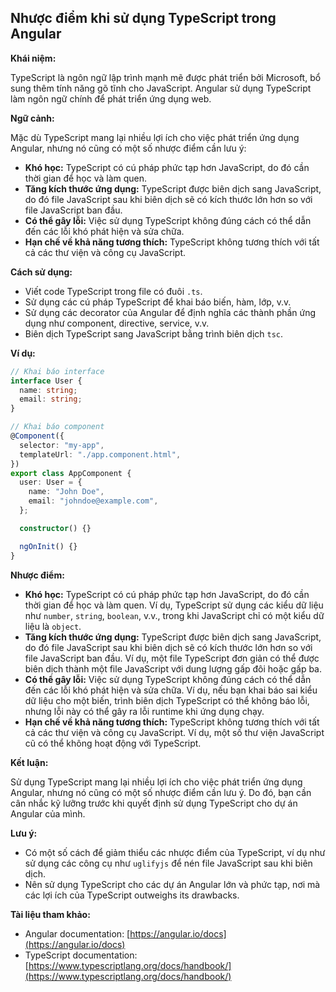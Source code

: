 ## Nhược điểm khi sử dụng TypeScript trong Angular

**Khái niệm:**

TypeScript là ngôn ngữ lập trình mạnh mẽ được phát triển bởi Microsoft, bổ sung thêm tính năng gõ tĩnh cho JavaScript. Angular sử dụng TypeScript làm ngôn ngữ chính để phát triển ứng dụng web.

**Ngữ cảnh:**

Mặc dù TypeScript mang lại nhiều lợi ích cho việc phát triển ứng dụng Angular, nhưng nó cũng có một số nhược điểm cần lưu ý:

- **Khó học:** TypeScript có cú pháp phức tạp hơn JavaScript, do đó cần thời gian để học và làm quen.
- **Tăng kích thước ứng dụng:** TypeScript được biên dịch sang JavaScript, do đó file JavaScript sau khi biên dịch sẽ có kích thước lớn hơn so với file JavaScript ban đầu.
- **Có thể gây lỗi:** Việc sử dụng TypeScript không đúng cách có thể dẫn đến các lỗi khó phát hiện và sửa chữa.
- **Hạn chế về khả năng tương thích:** TypeScript không tương thích với tất cả các thư viện và công cụ JavaScript.

**Cách sử dụng:**

- Viết code TypeScript trong file có đuôi `.ts`.
- Sử dụng các cú pháp TypeScript để khai báo biến, hàm, lớp, v.v.
- Sử dụng các decorator của Angular để định nghĩa các thành phần ứng dụng như component, directive, service, v.v.
- Biên dịch TypeScript sang JavaScript bằng trình biên dịch `tsc`.

**Ví dụ:**

```typescript
// Khai báo interface
interface User {
  name: string;
  email: string;
}

// Khai báo component
@Component({
  selector: "my-app",
  templateUrl: "./app.component.html",
})
export class AppComponent {
  user: User = {
    name: "John Doe",
    email: "johndoe@example.com",
  };

  constructor() {}

  ngOnInit() {}
}
```

**Nhược điểm:**

- **Khó học:** TypeScript có cú pháp phức tạp hơn JavaScript, do đó cần thời gian để học và làm quen. Ví dụ, TypeScript sử dụng các kiểu dữ liệu như `number`, `string`, `boolean`, v.v., trong khi JavaScript chỉ có một kiểu dữ liệu là `object`.
- **Tăng kích thước ứng dụng:** TypeScript được biên dịch sang JavaScript, do đó file JavaScript sau khi biên dịch sẽ có kích thước lớn hơn so với file JavaScript ban đầu. Ví dụ, một file TypeScript đơn giản có thể được biên dịch thành một file JavaScript với dung lượng gấp đôi hoặc gấp ba.
- **Có thể gây lỗi:** Việc sử dụng TypeScript không đúng cách có thể dẫn đến các lỗi khó phát hiện và sửa chữa. Ví dụ, nếu bạn khai báo sai kiểu dữ liệu cho một biến, trình biên dịch TypeScript có thể không báo lỗi, nhưng lỗi này có thể gây ra lỗi runtime khi ứng dụng chạy.
- **Hạn chế về khả năng tương thích:** TypeScript không tương thích với tất cả các thư viện và công cụ JavaScript. Ví dụ, một số thư viện JavaScript cũ có thể không hoạt động với TypeScript.

**Kết luận:**

Sử dụng TypeScript mang lại nhiều lợi ích cho việc phát triển ứng dụng Angular, nhưng nó cũng có một số nhược điểm cần lưu ý. Do đó, bạn cần cân nhắc kỹ lưỡng trước khi quyết định sử dụng TypeScript cho dự án Angular của mình.

**Lưu ý:**

- Có một số cách để giảm thiểu các nhược điểm của TypeScript, ví dụ như sử dụng các công cụ như `uglifyjs` để nén file JavaScript sau khi biên dịch.
- Nên sử dụng TypeScript cho các dự án Angular lớn và phức tạp, nơi mà các lợi ích của TypeScript outweighs its drawbacks.

**Tài liệu tham khảo:**

- Angular documentation: [https://angular.io/docs](https://angular.io/docs)
- TypeScript documentation: [https://www.typescriptlang.org/docs/handbook/](https://www.typescriptlang.org/docs/handbook/)
